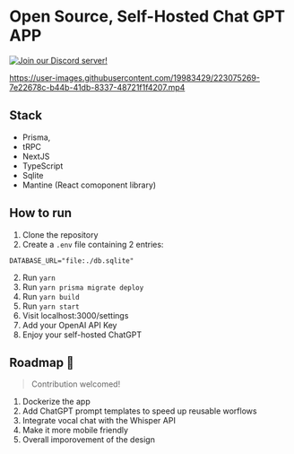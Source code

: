 # Open Source, Self-Hosted Chat GPT APP

[![Join our Discord server!](https://invidget.switchblade.xyz/RwFPjfTZdT)](http://discord.gg/RwFPjfTZdT)


https://user-images.githubusercontent.com/19983429/223075269-7e22678c-b44b-41db-8337-48721f1f4207.mp4

## Stack

- Prisma,
- tRPC
- NextJS
- TypeScript
- Sqlite
- Mantine (React comoponent library)

## How to run

1. Clone the repository
2. Create a `.env` file containing 2 entries:

```
DATABASE_URL="file:./db.sqlite"
```

2. Run `yarn`
3. Run `yarn prisma migrate deploy`
4. Run `yarn build`
5. Run `yarn start`
6. Visit localhost:3000/settings
7. Add your OpenAI API Key
8. Enjoy your self-hosted ChatGPT

## Roadmap 🚀

> Contribution welcomed!

1. Dockerize the app
2. Add ChatGPT prompt templates to speed up reusable worflows
3. Integrate vocal chat with the Whisper API
4. Make it more mobile friendly
5. Overall imporovement of the design
